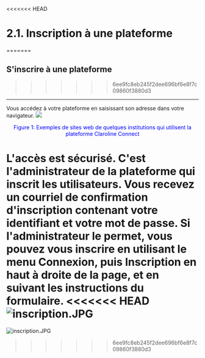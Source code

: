 <<<<<<< HEAD
# 2.1. Inscription à une plateforme
=======
## S'inscrire à une plateforme
>>>>>>> 6ee9fc8eb245f2dee696bf6e8f7c09860f3880d3

---

Vous accédez à votre plateforme en saisissant son adresse dans votre navigateur.
![](http://www.claroline.net/uploads/custom/images/1514.png)

<p style="text-align: center; color: blue">Figure 1: Exemples de sites web de quelques institutions qui utilisent la plateforme Claroline Connect</p>

L'**accès** est **sécurisé**. C'est l'administrateur de la plateforme qui inscrit les utilisateurs.
Vous recevez un **courriel de confirmation** d'inscription contenant votre identifiant et votre mot de passe.
Si l'administrateur le permet, vous pouvez vous inscrire en utilisant le **menu Connexion**, puis Inscription en haut à droite de la page, et en suivant les instructions du formulaire.
<<<<<<< HEAD
![inscription.JPG](http://www.claroline.net/uploads/custom/images/2701.jpg)
=======
![inscription.JPG](http://www.claroline.net/uploads/custom/images/2701.jpg)
>>>>>>> 6ee9fc8eb245f2dee696bf6e8f7c09860f3880d3
